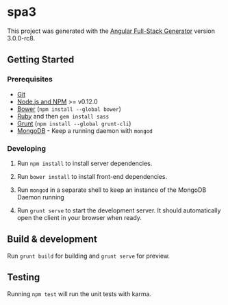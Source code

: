 # spa3

This project was generated with the [Angular Full-Stack Generator](https://github.com/DaftMonk/generator-angular-fullstack) version 3.0.0-rc8.

## Getting Started

### Prerequisites

- [Git](https://git-scm.com/)
- [Node.js and NPM](nodejs.org) >= v0.12.0
- [Bower](bower.io) (`npm install --global bower`)
- [Ruby](https://www.ruby-lang.org) and then `gem install sass`
- [Grunt](http://gruntjs.com/) (`npm install --global grunt-cli`)
- [MongoDB](https://www.mongodb.org/) - Keep a running daemon with `mongod`

### Developing

1. Run `npm install` to install server dependencies.

2. Run `bower install` to install front-end dependencies.

3. Run `mongod` in a separate shell to keep an instance of the MongoDB Daemon running

4. Run `grunt serve` to start the development server. It should automatically open the client in your browser when ready.

## Build & development

Run `grunt build` for building and `grunt serve` for preview.

## Testing

Running `npm test` will run the unit tests with karma.
